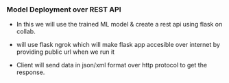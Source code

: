 ### Model Deployment over REST API

- In this we will use the trained ML model & create a rest api using flask on collab. 

- will use flask ngrok which  will make flask app accesible over internet  by providing public url when we run it 

- Client will send data in json/xml format over http protocol to get the response.



